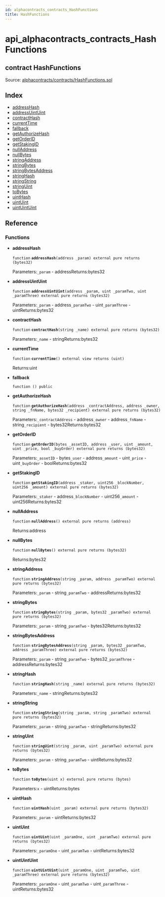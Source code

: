 ```yaml
---
id: alphacontracts_contracts_HashFunctions
title: HashFunctions
---
```


# api\_alphacontracts\_contracts\_HashFunctions

## contract HashFunctions

Source: [alphacontracts/contracts/HashFunctions.sol](https://github.com/MyBitFoundation/MyBit-Network.tech//blob/v0.0.0/contracts/alphacontracts/contracts/HashFunctions.sol)

## Index

* [addressHash](https://github.com/MyBitFoundation/MyBit-Network.tech/tree/9bb35f4e2608f44c29e1b398fa64e00a295d0ed2/docgen/docs/alphacontracts_contracts_HashFunctions.html#addressHash)
* [addressUintUint](https://github.com/MyBitFoundation/MyBit-Network.tech/tree/9bb35f4e2608f44c29e1b398fa64e00a295d0ed2/docgen/docs/alphacontracts_contracts_HashFunctions.html#addressUintUint)
* [contractHash](https://github.com/MyBitFoundation/MyBit-Network.tech/tree/9bb35f4e2608f44c29e1b398fa64e00a295d0ed2/docgen/docs/alphacontracts_contracts_HashFunctions.html#contractHash)
* [currentTime](https://github.com/MyBitFoundation/MyBit-Network.tech/tree/9bb35f4e2608f44c29e1b398fa64e00a295d0ed2/docgen/docs/alphacontracts_contracts_HashFunctions.html#currentTime)
* [fallback](https://github.com/MyBitFoundation/MyBit-Network.tech/tree/9bb35f4e2608f44c29e1b398fa64e00a295d0ed2/docgen/docs/alphacontracts_contracts_HashFunctions.html)
* [getAuthorizeHash](https://github.com/MyBitFoundation/MyBit-Network.tech/tree/9bb35f4e2608f44c29e1b398fa64e00a295d0ed2/docgen/docs/alphacontracts_contracts_HashFunctions.html#getAuthorizeHash)
* [getOrderID](https://github.com/MyBitFoundation/MyBit-Network.tech/tree/9bb35f4e2608f44c29e1b398fa64e00a295d0ed2/docgen/docs/alphacontracts_contracts_HashFunctions.html#getOrderID)
* [getStakingID](https://github.com/MyBitFoundation/MyBit-Network.tech/tree/9bb35f4e2608f44c29e1b398fa64e00a295d0ed2/docgen/docs/alphacontracts_contracts_HashFunctions.html#getStakingID)
* [nullAddress](https://github.com/MyBitFoundation/MyBit-Network.tech/tree/9bb35f4e2608f44c29e1b398fa64e00a295d0ed2/docgen/docs/alphacontracts_contracts_HashFunctions.html#nullAddress)
* [nullBytes](https://github.com/MyBitFoundation/MyBit-Network.tech/tree/9bb35f4e2608f44c29e1b398fa64e00a295d0ed2/docgen/docs/alphacontracts_contracts_HashFunctions.html#nullBytes)
* [stringAddress](https://github.com/MyBitFoundation/MyBit-Network.tech/tree/9bb35f4e2608f44c29e1b398fa64e00a295d0ed2/docgen/docs/alphacontracts_contracts_HashFunctions.html#stringAddress)
* [stringBytes](https://github.com/MyBitFoundation/MyBit-Network.tech/tree/9bb35f4e2608f44c29e1b398fa64e00a295d0ed2/docgen/docs/alphacontracts_contracts_HashFunctions.html#stringBytes)
* [stringBytesAddress](https://github.com/MyBitFoundation/MyBit-Network.tech/tree/9bb35f4e2608f44c29e1b398fa64e00a295d0ed2/docgen/docs/alphacontracts_contracts_HashFunctions.html#stringBytesAddress)
* [stringHash](https://github.com/MyBitFoundation/MyBit-Network.tech/tree/9bb35f4e2608f44c29e1b398fa64e00a295d0ed2/docgen/docs/alphacontracts_contracts_HashFunctions.html#stringHash)
* [stringString](https://github.com/MyBitFoundation/MyBit-Network.tech/tree/9bb35f4e2608f44c29e1b398fa64e00a295d0ed2/docgen/docs/alphacontracts_contracts_HashFunctions.html#stringString)
* [stringUint](https://github.com/MyBitFoundation/MyBit-Network.tech/tree/9bb35f4e2608f44c29e1b398fa64e00a295d0ed2/docgen/docs/alphacontracts_contracts_HashFunctions.html#stringUint)
* [toBytes](https://github.com/MyBitFoundation/MyBit-Network.tech/tree/9bb35f4e2608f44c29e1b398fa64e00a295d0ed2/docgen/docs/alphacontracts_contracts_HashFunctions.html#toBytes)
* [uintHash](https://github.com/MyBitFoundation/MyBit-Network.tech/tree/9bb35f4e2608f44c29e1b398fa64e00a295d0ed2/docgen/docs/alphacontracts_contracts_HashFunctions.html#uintHash)
* [uintUint](https://github.com/MyBitFoundation/MyBit-Network.tech/tree/9bb35f4e2608f44c29e1b398fa64e00a295d0ed2/docgen/docs/alphacontracts_contracts_HashFunctions.html#uintUint)
* [uintUintUint](https://github.com/MyBitFoundation/MyBit-Network.tech/tree/9bb35f4e2608f44c29e1b398fa64e00a295d0ed2/docgen/docs/alphacontracts_contracts_HashFunctions.html#uintUintUint)

## Reference

### Functions

* **addressHash**

  `function` **`addressHash`**`(address _param) external pure returns (bytes32)`

  Parameters:`_param` - addressReturns:bytes32

* **addressUintUint**

  `function` **`addressUintUint`**`(address _param, uint _paramTwo, uint _paramThree) external pure returns (bytes32)`

  Parameters:`_param` - address`_paramTwo` - uint`_paramThree` - uintReturns:bytes32

* **contractHash**

  `function` **`contractHash`**`(string _name) external pure returns (bytes32)`

  Parameters:`_name` - stringReturns:bytes32

* **currentTime**

  `function` **`currentTime`**`() external view returns (uint)`

  Returns:uint

* **fallback**

  `function () public`

* **getAuthorizeHash**

  `function` **`getAuthorizeHash`**`(address _contractAddress, address _owner, string _fnName, bytes32 _recipient) external pure returns (bytes32)`

  Parameters:`_contractAddress` - address`_owner` - address`_fnName` - string`_recipient` - bytes32Returns:bytes32

* **getOrderID**

  `function` **`getOrderID`**`(bytes _assetID, address _user, uint _amount, uint _price, bool _buyOrder) external pure returns (bytes32)`

  Parameters:`_assetID` - bytes`_user` - address`_amount` - uint`_price` - uint`_buyOrder` - boolReturns:bytes32

* **getStakingID**

  `function` **`getStakingID`**`(address _staker, uint256 _blockNumber, uint256 _amount) external pure returns (bytes32)`

  Parameters:`_staker` - address`_blockNumber` - uint256`_amount` - uint256Returns:bytes32

* **nullAddress**

  `function` **`nullAddress`**`() external pure returns (address)`

  Returns:address

* **nullBytes**

  `function` **`nullBytes`**`() external pure returns (bytes32)`

  Returns:bytes32

* **stringAddress**

  `function` **`stringAddress`**`(string _param, address _paramTwo) external pure returns (bytes32)`

  Parameters:`_param` - string`_paramTwo` - addressReturns:bytes32

* **stringBytes**

  `function` **`stringBytes`**`(string _param, bytes32 _paramTwo) external pure returns (bytes32)`

  Parameters:`_param` - string`_paramTwo` - bytes32Returns:bytes32

* **stringBytesAddress**

  `function` **`stringBytesAddress`**`(string _param, bytes32 _paramTwo, address _paramThree) external pure returns (bytes32)`

  Parameters:`_param` - string`_paramTwo` - bytes32`_paramThree` - addressReturns:bytes32

* **stringHash**

  `function` **`stringHash`**`(string _name) external pure returns (bytes32)`

  Parameters:`_name` - stringReturns:bytes32

* **stringString**

  `function` **`stringString`**`(string _param, string _paramTwo) external pure returns (bytes32)`

  Parameters:`_param` - string`_paramTwo` - stringReturns:bytes32

* **stringUint**

  `function` **`stringUint`**`(string _param, uint _paramTwo) external pure returns (bytes32)`

  Parameters:`_param` - string`_paramTwo` - uintReturns:bytes32

* **toBytes**

  `function` **`toBytes`**`(uint x) external pure returns (bytes)`

  Parameters:`x` - uintReturns:bytes

* **uintHash**

  `function` **`uintHash`**`(uint _param) external pure returns (bytes32)`

  Parameters:`_param` - uintReturns:bytes32

* **uintUint**

  `function` **`uintUint`**`(uint _paramOne, uint _paramTwo) external pure returns (bytes32)`

  Parameters:`_paramOne` - uint`_paramTwo` - uintReturns:bytes32

* **uintUintUint**

  `function` **`uintUintUint`**`(uint _paramOne, uint _paramTwo, uint _paramThree) external pure returns (bytes32)`

  Parameters:`_paramOne` - uint`_paramTwo` - uint`_paramThree` - uintReturns:bytes32

